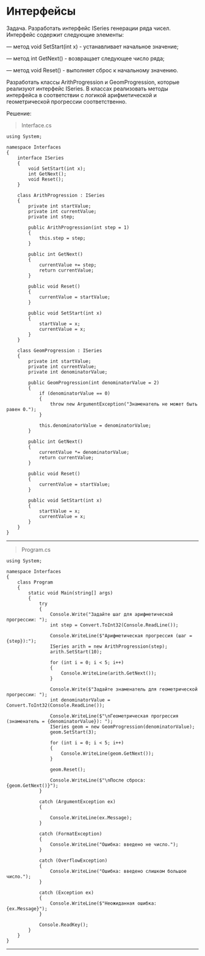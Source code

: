 # Интерфейсы

Задача. Разработать интерфейс ISeries генерации ряда чисел. Интерфейс содержит следующие элементы:

— метод void SetStart(int x) - устанавливает начальное значение;

— метод int GetNext() - возвращает следующее число ряда;

— метод void Reset() - выполняет сброс к начальному значению.

Разработать классы ArithProgression и GeomProgression, которые реализуют интерфейс ISeries. В классах реализовать методы интерфейса в соответствии с логикой арифметической и геометрической прогрессии соответственно.

Решение:
> Interface.cs
```
using System;

namespace Interfaces
{
    interface ISeries
    {
        void SetStart(int x);
        int GetNext();
        void Reset();
    }

    class ArithProgression : ISeries
    {
        private int startValue;
        private int currentValue;
        private int step;

        public ArithProgression(int step = 1)
        {
            this.step = step;
        }

        public int GetNext()
        {
            currentValue += step;
            return currentValue;
        }

        public void Reset()
        {
            currentValue = startValue;
        }

        public void SetStart(int x)
        {
            startValue = x;
            currentValue = x;
        }
    }

    class GeomProgression : ISeries
    {
        private int startValue;
        private int currentValue;
        private int denominatorValue;

        public GeomProgression(int denominatorValue = 2)
        {
            if (denominatorValue == 0)
            {
                throw new ArgumentException("Знаменатель не может быть равен 0.");
            }

            this.denominatorValue = denominatorValue;
        }

        public int GetNext()
        {
            currentValue *= denominatorValue;
            return currentValue;
        }

        public void Reset()
        {
            currentValue = startValue;
        }

        public void SetStart(int x)
        {
            startValue = x;
            currentValue = x;
        }
    }
}
```
___
> Program.cs
```
using System;

namespace Interfaces
{
    class Program
    {
        static void Main(string[] args)
        {
            try
            {
                Console.Write("Задайте шаг для арифметической прогрессии: ");
                int step = Convert.ToInt32(Console.ReadLine());

                Console.WriteLine($"Арифметическая прогрессия (шаг = {step}):");
                ISeries arith = new ArithProgression(step);
                arith.SetStart(10);

                for (int i = 0; i < 5; i++)
                {
                    Console.WriteLine(arith.GetNext());
                }

                Console.Write($"Задайте знаменатель для геометрической прогрессии: ");
                int denominatorValue = Convert.ToInt32(Console.ReadLine());

                Console.WriteLine($"\nГеометрическая прогрессия (знаменатель = {denominatorValue}): ");
                ISeries geom = new GeomProgression(denominatorValue);
                geom.SetStart(3);

                for (int i = 0; i < 5; i++)
                {
                    Console.WriteLine(geom.GetNext());
                }

                geom.Reset();

                Console.WriteLine($"\nПосле сброса: {geom.GetNext()}");
            }

            catch (ArgumentException ex)
            {

                Console.WriteLine(ex.Message);
            }

            catch (FormatException)
            {
                Console.WriteLine("Ошибка: введено не число.");
            }

            catch (OverflowException)
            {
                Console.WriteLine("Ошибка: введено слишком большое число.");
            }

            catch (Exception ex)
            {
                Console.WriteLine($"Неожиданная ошибка: {ex.Message}");
            }

            Console.ReadKey();
        }
    }
}
```
___
